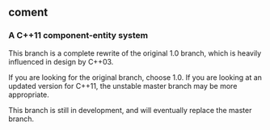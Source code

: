 <h2>coment</h2>
<h3>A C++11 component-entity system</h3>

This branch is a complete rewrite of the original 1.0 branch, which is heavily influenced in design by C++03.

If you are looking for the original branch, choose 1.0. If you are looking at an updated version for C++11, the unstable master branch may be more appropriate.

This branch is still in development, and will eventually replace the master branch.
